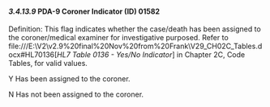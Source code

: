 #### *3.4.13.9* PDA-9 Coroner Indicator (ID) 01582

Definition: This flag indicates whether the case/death has been assigned to the coroner/medical examiner for investigative purposed. Refer to file:///E:\V2\v2.9%20final%20Nov%20from%20Frank\V29_CH02C_Tables.docx#HL70136[_HL7 Table 0136 - Yes/No Indicator_] in Chapter 2C, Code Tables, for valid values.

Y Has been assigned to the coroner.

N Has not been assigned to the coroner.
